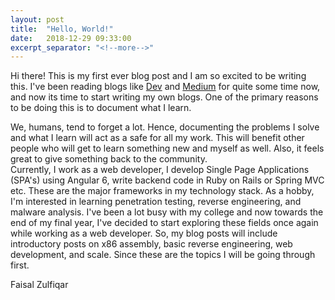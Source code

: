 ```yaml
---
layout: post
title:  "Hello, World!"
date:   2018-12-29 09:33:00
excerpt_separator: "<!--more-->"
---
```

Hi there!
This is my first ever blog post and I am so excited to be writing this. I've been reading blogs like [Dev](https://dev.to/) and [Medium](https://medium.com/) for quite some time now, and now its time to start writing my own blogs. One of the primary reasons to be doing this is to document what I learn.  
<!--more-->
We, humans, tend to forget a lot. Hence, documenting the problems I solve and what I learn will act as a safe for all my work. This will benefit other people who will get to learn something new and myself as well. Also, it feels great to give something back to the community.  
Currently, I work as a web developer, I develop Single Page Applications (SPA's) using Angular 6, write backend code in Ruby on Rails or Spring MVC etc. These are the major frameworks in my technology stack. As a hobby, I'm interested in learning penetration testing, reverse engineering, and malware analysis. I've been a lot busy with my college and now towards the end of my final year, I've decided to start exploring these fields once again while working as a web developer. So, my blog posts will include introductory posts on x86 assembly, basic reverse engineering, web development, and scale. Since these are the topics I will be going through first.  

Faisal Zulfiqar
